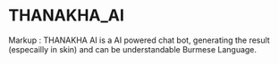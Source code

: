 # THANAKHA_AI

Markup :  THANAKHA AI is a AI powered chat bot, generating the result (especailly in skin) and can be understandable Burmese Language.
